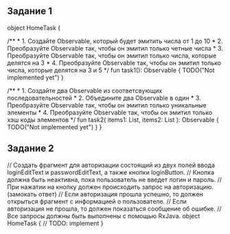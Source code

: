 ## Задание 1

object HomeTask {

   /**
    * 1. Создайте Observable, который будет эмитить числа от 1 до 10
    * 2. Преобразуйте Observable так, чтобы он эмитил только четные числа
    * 3. Преобразуйте Observable так, чтобы он эмитил только числа, которые делятся на 3
    * 4. Преобразуйте Observable так, чтобы он эмитил только числа, которые делятся на 3 и 5
    */
   fun task1(): Observable<Int> {
       TODO("Not implemented yet")
   }

   /**
    * 1. Создайте два Observable из соответсвующих последовательностей
    * 2. Объедините два Observable в один
    * 3. Преобразуйте Observable так, чтобы он эмитил только уникальные элементы
    * 4. Преобразуйте Observable так, чтобы он эмитил только хэш коды элементов
    */
   fun task2(
       items1: List<String>,
       items2: List<String>
   ): Observable<String> {
       TODO("Not implemented yet")
   }
}

## Задание 2

// Создать фрагмент для авторизации состоящий из двух полей ввода loginEditText и passwordEditText, а также кнопки loginButton.
// Кнопка должна быть неактивна, пока пользователь не введет логин и пароль.
// При нажатии на кнопку должен происходить запрос на авторизацию. (замокать ответ)
// Если авторизация прошла успешно, то должен открыться фрагмент с информацией о пользователе.
// Если авторизация не прошла, то должен показаться сообщение об ошибке.
// Все запросы должны быть выполнены с помощью RxJava.
object HomeTask {
    // TODO: implement
}